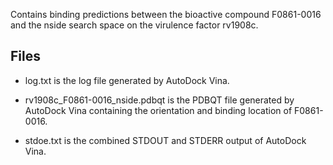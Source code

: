 Contains binding predictions between the bioactive compound F0861-0016 and the nside search space on the virulence factor rv1908c.

## Files

- log.txt is the log file generated by AutoDock Vina.

- rv1908c_F0861-0016_nside.pdbqt is the PDBQT file generated by AutoDock Vina containing the orientation and binding location of F0861-0016.

- stdoe.txt is the combined STDOUT and STDERR output of AutoDock Vina.

